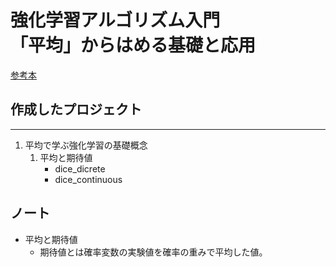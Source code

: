 # 強化学習アルゴリズム入門　<br> 「平均」からはめる基礎と応用

[参考本](https://www.amazon.co.jp/%E5%BC%B7%E5%8C%96%E5%AD%A6%E7%BF%92%E3%82%A2%E3%83%AB%E3%82%B4%E3%83%AA%E3%82%BA%E3%83%A0%E5%85%A5%E9%96%80-%E3%80%8C%E5%B9%B3%E5%9D%87%E3%80%8D%E3%81%8B%E3%82%89%E3%81%AF%E3%81%98%E3%82%81%E3%82%8B%E5%9F%BA%E7%A4%8E%E3%81%A8%E5%BF%9C%E7%94%A8-%E6%9B%BD%E6%88%91%E9%83%A8-%E6%9D%B1%E9%A6%AC/dp/427422371X/ref=sr_1_10?__mk_ja_JP=%E3%82%AB%E3%82%BF%E3%82%AB%E3%83%8A&dchild=1&keywords=%E5%BC%B7%E5%8C%96%E5%AD%A6%E7%BF%92&qid=1623590777&sr=8-10)

## 作成したプロジェクト
---

1. 平均で学ぶ強化学習の基礎概念
   1. 平均と期待値
        - dice_dicrete
        - dice_continuous

## ノート

- 平均と期待値
    - 期待値とは確率変数の実験値を確率の重みで平均した値。
